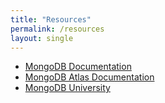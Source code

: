 ```yaml
---
title: "Resources"
permalink: /resources
layout: single
---
```


- [MongoDB Documentation](https://docs.mongodb.com/)
- [MongoDB Atlas Documentation](https://docs.atlas.mongodb.com/)
- [MongoDB University](https://university.mongodb.com/)